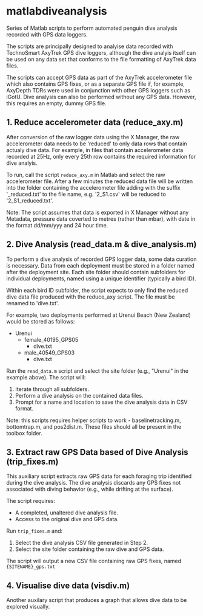 # matlabdiveanalysis
Series of Matlab scripts to perform automated penguin dive analysis recorded with GPS data loggers.

The scripts are principally designed to analyise data recorded with TechnoSmart AxyTrek GPS dive loggers, 
although the dive analyis itself can be used on any data set that conforms to the file formatting of
AxyTrek data files.

The scripts can accept GPS data as part of the AxyTrek accelerometer file which also contains GPS fixes,
or as a separate GPS file if, for example, AxyDepth TDRs were used in conjunction with other GPS loggers
such as iGotU. Dive analysis can also be performed without any GPS data. However, this requires an empty, 
dummy GPS file.

## 1. Reduce accelerometer data (reduce_axy.m)

After conversion of the raw logger data using the X Manager,  the raw accelerometer data needs to be 
'reduced' to only data rows that contain actualy dive data. For example, in files that contain accelerometer 
data recorded at 25Hz, only every 25th row contains the required information for dive analyis.

To run, call the script `reduce_axy.m` in Matlab and select the raw accelerometer file. After a few minutes
the reduced data file will be written into the folder containing the accelerometer file adding with the 
suffix '_reduced.txt' to the file name, e.g. '2_S1.csv' will be reduced to '2_S1_reduced.txt'.

Note: The script assumes that data is exported in X Manager without any Metadata, pressure data coverted 
to metres (rather than mbar), with date in the format dd/mm/yyy and 24 hour time.

## 2. Dive Analysis (read_data.m & dive_analysis.m)

To perform a dive analysis of recorded GPS logger data, some data curation is necessary. Data from each 
deployment must be stored in a folder named after the deployment site. Each site folder should contain 
subfolders for individual deployments, named using a unique identifier (typically a bird ID).

Within each bird ID subfolder, the script expects to only find the reduced dive data file produced with
the reduce_axy script. The file must be renamed to 'dive.txt'.

For example, two deployments performed at Urenui Beach (New Zealand) would be stored as follows:

- Urenui
  - female_40195_GPS05
    - dive.txt
  - male_40549_GPS03
    - dive.txt
  
Run the `read_data.m` script and select the site folder (e.g., "Urenui" in the example above). The script will:

1. Iterate through all subfolders.
2. Perform a dive analysis on the contained data files.
3. Prompt for a name and location to save the dive analysis data in CSV format.

Note: this scripts requires helper scripts to work - baselinetracking.m, bottomtrap.m, and pos2dist.m. These 
files should all be present in the toolbox folder.

## 3. Extract raw GPS Data based of Dive Analysis (trip_fixes.m)

This auxiliary script extracts raw GPS data for each foraging trip identified during the dive analysis. The 
dive analysis discards any GPS fixes not associated with diving behavior (e.g., while drifting at the surface).

The script requires:

- A completed, unaltered dive analysis file.
- Access to the original dive and GPS data.

Run `trip_fixes.m` and:

1. Select the dive analysis CSV file generated in Step 2.
2. Select the site folder containing the raw dive and GPS data.

The script will output a new CSV file containing raw GPS fixes, named `{SITENAME}_gps.txt`

## 4. Visualise dive data (visdiv.m)

Another auxilary script that produces a graph that allows dive data to be explored visually.

